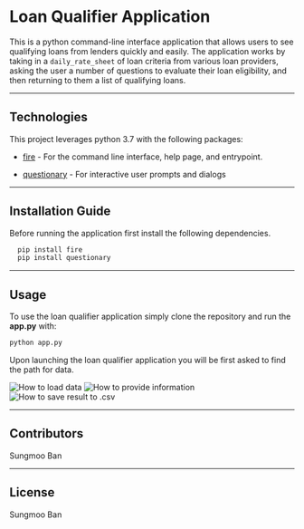 # Loan Qualifier Application

This is a python command-line interface application that allows users to see qualifying loans from lenders quickly and easily. The application works by taking in a `daily_rate_sheet` of loan criteria from various loan providers, asking the user a number of questions to evaluate their loan eligibility, and then returning to them a list of qualifying loans.

---

## Technologies

This project leverages python 3.7 with the following packages:

* [fire](https://github.com/google/python-fire) - For the command line interface, help page, and entrypoint.

* [questionary](https://github.com/tmbo/questionary) - For interactive user prompts and dialogs

---

## Installation Guide

Before running the application first install the following dependencies.

```python
  pip install fire
  pip install questionary
```

---

## Usage

To use the loan qualifier application simply clone the repository and run the **app.py** with:

```python
python app.py
```

Upon launching the loan qualifier application you will be first asked to find the path for data.

![How to load data](./data/Images/how_to_load_data.png?raw=true"AlternateText")
![How to provide information](./data/Images/how_to_provide_information.png)
![How to save result to .csv](./data/Images/save_to_csv.png)

---

## Contributors

Sungmoo Ban

---

## License

Sungmoo Ban